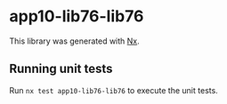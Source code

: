 # app10-lib76-lib76

This library was generated with [Nx](https://nx.dev).

## Running unit tests

Run `nx test app10-lib76-lib76` to execute the unit tests.
